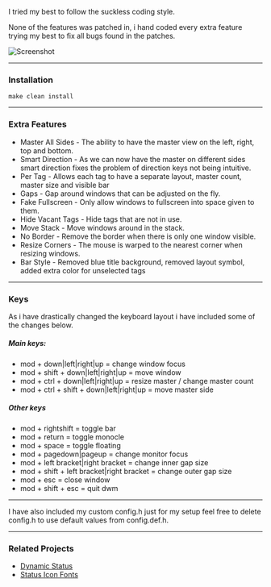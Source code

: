 I tried my best to follow the suckless coding style.

None of the features was patched in, i hand coded every extra feature trying my best to fix all bugs found in the patches.

![Screenshot](http://i67.tinypic.com/169gf7t.jpg)
***
### Installation
```
make clean install
```
***
### Extra Features
* Master All Sides - The ability to have the master view on the left, right, top and bottom.
* Smart Direction - As we can now have the master on different sides smart direction fixes the problem of direction keys not being intuitive.
* Per Tag - Allows each tag to have a separate layout, master count, master size and visible bar
* Gaps - Gap around windows that can be adjusted on the fly.
* Fake Fullscreen - Only allow windows to fullscreen into space given to them.
* Hide Vacant Tags - Hide tags that are not in use.
* Move Stack - Move windows around in the stack.
* No Border - Remove the border when there is only one window visible.
* Resize Corners - The mouse is warped to the nearest corner when resizing windows.
* Bar Style - Removed blue title background, removed layout symbol, added extra color for unselected tags

***
### Keys
As i have drastically changed the keyboard layout i have included some of the changes below.

##### Main keys:
* mod + down|left|right|up = change window focus
* mod + shift + down|left|right|up = move window
* mod + ctrl + down|left|right|up = resize master / change master count
* mod + ctrl + shift + down|left|right|up = move master side

##### Other keys
* mod + rightshift = toggle bar
* mod + return = toggle monocle
* mod + space = toggle floating
* mod + pagedown|pageup = change monitor focus
* mod + left bracket|right bracket = change inner gap size
* mod + shift + left bracket|right bracket = change outer gap size
* mod + esc = close window
* mod + shift + esc = quit dwm

***
I have also included my custom config.h just for my setup feel free to delete config.h to use default values from config.def.h.
***
### Related Projects
* [Dynamic Status](https://gitlab.com/Suphi/DynamicStatus)
* [Status Icon Fonts](https://gitlab.com/Suphi/StatusIconFonts)
